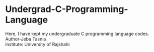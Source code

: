# Undergrad-C-Programming-Language
Here, I have kept my undergraduate C programming language codes.
<br>
Author-Jeba Tasnia
<br>
Institute: University of Rajshahi
